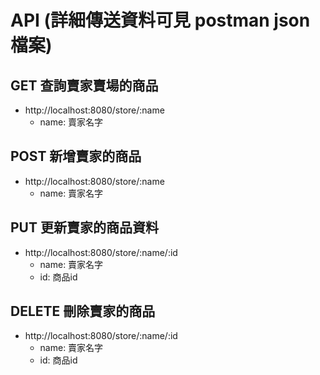 # API (詳細傳送資料可見 postman json 檔案)
## GET 查詢賣家賣場的商品
- http://localhost:8080/store/:name
    - name: 賣家名字 


## POST 新增賣家的商品
- http://localhost:8080/store/:name
    - name: 賣家名字


## PUT 更新賣家的商品資料
- http://localhost:8080/store/:name/:id
    - name: 賣家名字 
    - id: 商品id


## DELETE 刪除賣家的商品
- http://localhost:8080/store/:name/:id
    - name: 賣家名字 
    - id: 商品id
